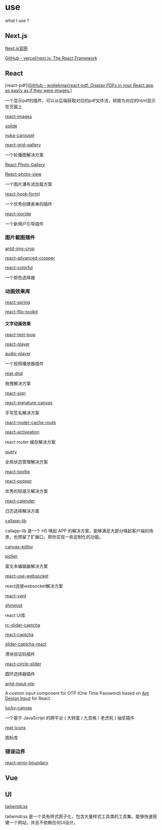 # use

what I use ?

## Next.js

[Next.js官网](https://nextjs.org/)

[GitHub - vercel/next.js: The React Framework](https://github.com/vercel/next.js)

## React

[react-pdf]([GitHub - wojtekmaj/react-pdf: Display PDFs in your React app as easily as if they were images.](https://github.com/wojtekmaj/react-pdf))

一个显示pdf的插件，可以从后端获取对应的pdf文件流，转换为对应的html显示在页面上

[react-images](https://github.com/jossmac/react-images)

[splide](https://github.com/Splidejs/splide)

[nuka-carousel](https://github.com/FormidableLabs/nuka-carousel)

[react-grid-gallery](https://github.com/benhowell/react-grid-gallery)

一个轮播图解决方案

[React Photo Gallery](https://github.com/neptunian/react-photo-gallery)

[React-photo-view](https://github.com/MinJieLiu/react-photo-view)



一个图片瀑布流加载方案

[react-hook-form)](https://github.com/react-hook-form/react-hook-form)

一个优秀创建表单的插件

[react-joyride](https://github.com/gilbarbara/react-joyride) 

一个新用户引导插件



### 图片截图插件

[antd-img-crop](https://github.com/nanxiaobei/antd-img-crop)

[react-advanced-cropper](https://github.com/advanced-cropper/react-advanced-cropper)



[react-colorful](https://github.com/omgovich/react-colorful)

一个颜色选择器

### 动画效果库

[react-spring](https://github.com/pmndrs/react-spring)

[react-flip-toolkit](https://github.com/aholachek/react-flip-toolkit)

#### 文字动画效果

[react-text-loop](https://github.com/braposo/react-text-loop)



[react-player](https://github.com/cookpete/react-player)

[audio-player](https://github.com/madzadev/audio-player)

一个视频播放器插件

[reat-dnd](ttps://github.com/react-dnd/react-dnd)

拖拽解决方案

[react-sign](https://github.com/MrXujiang/react-sign)

[react-signature-canvas](https://github.com/react-dnd/react-dnd)

手写签名解决方案

[react-router-cache-route](https://github.com/CJY0208/react-router-cache-route)

[react-activeation](https://github.com/CJY0208/react-activation)

react router 缓存解决方案

[query](https://github.com/TanStack/query)

全局状态管理解决方案

[react-tooltip](https://github.com/ReactTooltip/react-tooltip)

[react-popper](https://github.com/floating-ui/react-popper)

优秀的轻提示解决方案

[react-calender](https://github.com/wojtekmaj/react-calendar)

日历选择解决方案

[callapp-lib](https://github.com/suanmei/callapp-lib)

callapp-lib 是一个 H5 唤起 APP 的解决方案，能够满足大部分唤起客户端的场景，也预留了扩展口，帮你实现一些定制化的功能。

[canvas-editor](https://github.com/Hufe921/canvas-editor)

[picker](https://github.com/react-component/picker)

富文本编辑器解决方案

[react-use-websocket](htps://github.com/robtaussig/react-use-websocket)

react连接websocket解决方案

[react-vant](https://github.com/3lang3/react-vant)

[shineout](https://github.com/sheinsight/shineout)

react UI库

[rc-slider-captcha](https://github.com/caijf/rc-slider-captcha)

[react-captcha](https://github.com/WebEngineerLi/react-captcha)

[slider-captcha-react](https://github.com/cheepion/slider-captcha-react)

滑块验证码插件

[react-circle-slider](https://github.com/dmitrymorozoff/react-circle-slider)

圆环选择器插件

[antd-input-otp](https://github.com/Ralfarios/antd-input-otp)

A custom input component for OTP (One Time Password) based on [Ant Design Input](https://ant.design/components/input) for React.

[lucky-canvas](https://github.com/buuing/lucky-canvas)

一个基于 JavaScript 的跨平台 ( 大转盘 / 九宫格 / 老虎机 ) 抽奖插件

[reat-icons](https://github.com/react-icons/react-icons)

图标库

### 错误边界

[react-error-boundary](https://github.com/bvaughn/react-error-boundary)

## Vue

## UI

[tailwindcss](https://www.tailwindcss.cn/)

tailwindcss 是一个具有样式原子化，包含大量样式工具类的工具集。能够快速搭建一个网站，并且不依赖任何UI设计。
